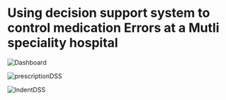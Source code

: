 # Using decision support system to control medication Errors at a Mutli speciality hospital 


![Dashboard](https://user-images.githubusercontent.com/47832124/169964868-f80e5540-0650-4d76-a8a2-66631ab9ed46.PNG)

![prescriptionDSS](https://user-images.githubusercontent.com/47832124/169964912-9a40d5fc-289c-4023-949b-81c59d8532e8.PNG)

![IndentDSS](https://user-images.githubusercontent.com/47832124/169964886-b86ffbed-ed23-44f5-9f0e-691376962103.PNG) 
